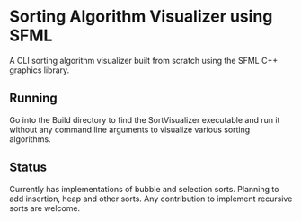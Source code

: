 # Sorting Algorithm Visualizer using SFML
A CLI sorting algorithm visualizer built from scratch using the SFML C++ graphics library.

## Running
Go into the Build directory to find the SortVisualizer executable and run it without any command line arguments to visualize various sorting algorithms.

## Status
Currently has implementations of bubble and selection sorts. Planning to add insertion, heap and other sorts. Any contribution to implement recursive sorts are welcome.
